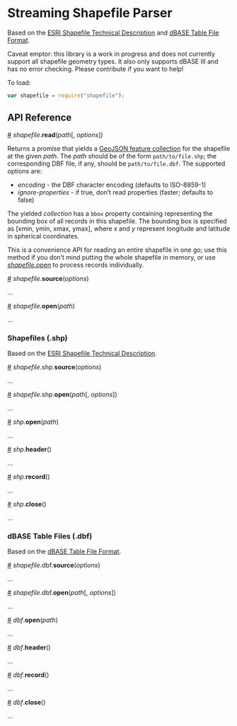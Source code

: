 # Streaming Shapefile Parser

Based on the [ESRI Shapefile Technical Description](http://www.esri.com/library/whitepapers/pdfs/shapefile.pdf) and [dBASE Table File Format](http://www.digitalpreservation.gov/formats/fdd/fdd000325.shtml).

Caveat emptor: this library is a work in progress and does not currently support all shapefile geometry types. It also only supports dBASE III and has no error checking. Please contribute if you want to help!

To load:

```js
var shapefile = require("shapefile");
```

## API Reference

<a name="read" href="#read">#</a> <i>shapefile</i>.<b>read</b>(<i>path</i>[, <i>options</i>])

Returns a promise that yields a [GeoJSON feature collection](http://geojson.org/geojson-spec.html#feature-collection-objects) for the shapefile at the given *path*. The *path* should be of the form `path/to/file.shp`; the corresponding DBF file, if any, should be `path/to/file.dbf`. The supported options are:

* *encoding* - the DBF character encoding (defaults to ISO-8859-1)
* *ignore-properties* - if true, don’t read properties (faster; defaults to false)

The yielded *collection* has a `bbox` property containing representing the bounding box of all records in this shapefile. The bounding box is specified as [xmin, ymin, xmax, ymax], where *x* and *y* represent longitude and latitude in spherical coordinates.

This is a convenience API for reading an entire shapefile in one go; use this method if you don’t mind putting the whole shapefile in memory, or use <a href="#open"><i>shapefile</i>.open</a> to process records individually.

<a name="source" href="#source">#</a> <i>shapefile</i>.<b>source</b>(<i>options</i>)

…

<a name="open" href="#open">#</a> <i>shapefile</i>.<b>open</b>(<i>path</i>)

…

### Shapefiles (.shp)

Based on the [ESRI Shapefile Technical Description](http://www.esri.com/library/whitepapers/pdfs/shapefile.pdf).

<a name="_shp_source" href="#_shp_source">#</a> <i>shapefile</i>.shp.<b>source</b>(<i>options</i>)

…

<a name="_shp_open" href="#_shp_open">#</a> <i>shapefile</i>.shp.<b>open</b>(<i>path</i>[, <i>options</i>])

…

<a name="shp_open" href="#shp_open">#</a> <i>shp</i>.<b>open</b>(<i>path</i>)

…

<a name="shp_header" href="#shp_header">#</a> <i>shp</i>.<b>header</b>()

…

<a name="shp_record" href="#shp_record">#</a> <i>shp</i>.<b>record</b>()

…

<a name="shp_close" href="#shp_close">#</a> <i>shp</i>.<b>close</b>()

…

### dBASE Table Files (.dbf)

Based on the [dBASE Table File Format](http://www.digitalpreservation.gov/formats/fdd/fdd000325.shtml).

<a name="_dbf_source" href="#_dbf_source">#</a> <i>shapefile</i>.dbf.<b>source</b>(<i>options</i>)

…

<a name="_dbf_open" href="#_dbf_open">#</a> <i>shapefile</i>.dbf.<b>open</b>(<i>path</i>[, <i>options</i>])

…

<a name="dbf_open" href="#dbf_open">#</a> <i>dbf</i>.<b>open</b>(<i>path</i>)

…

<a name="dbf_header" href="#dbf_header">#</a> <i>dbf</i>.<b>header</b>()

…

<a name="dbf_record" href="#dbf_record">#</a> <i>dbf</i>.<b>record</b>()

…

<a name="dbf_close" href="#dbf_close">#</a> <i>dbf</i>.<b>close</b>()

…

